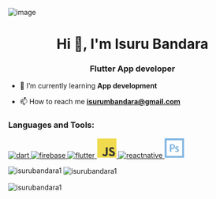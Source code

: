 ![image](https://cdn-images-1.medium.com/fit/t/1600/480/1*2IBk-ItbED1-54IMehR5cA.png)

<h1 align="center">Hi 👋, I'm Isuru Bandara</h1>
<h3 align="center">Flutter App developer</h3>


- 🌱 I’m currently learning **App development**

- 📫 How to reach me **isurumbandara@gmail.com**


<p align="left">
</p>

<h3 align="left">Languages and Tools:</h3>
<p align="left"> <a href="https://dart.dev" target="_blank" rel="noreferrer"> <img src="https://www.vectorlogo.zone/logos/dartlang/dartlang-icon.svg" alt="dart" width="40" height="40"/> </a> <a href="https://firebase.google.com/" target="_blank" rel="noreferrer"> <img src="https://www.vectorlogo.zone/logos/firebase/firebase-icon.svg" alt="firebase" width="40" height="40"/> </a>    <a href="https://flutter.dev" target="_blank" rel="noreferrer"> <img src="https://www.vectorlogo.zone/logos/flutterio/flutterio-icon.svg" alt="flutter" width="40" height="40"/> </a>    <a href="https://developer.mozilla.org/en-US/docs/Web/JavaScript" target="_blank" rel="noreferrer"> <img src="https://raw.githubusercontent.com/devicons/devicon/master/icons/javascript/javascript-original.svg" alt="javascript" width="40" height="40"/> </a>    <a href="https://reactnative.dev/" target="_blank" rel="noreferrer"> <img src="https://reactnative.dev/img/header_logo.svg" alt="reactnative" width="40" height="40"/> </a>    <a href="https://www.photoshop.com/en" target="_blank" rel="noreferrer"> <img src="https://raw.githubusercontent.com/devicons/devicon/master/icons/photoshop/photoshop-line.svg" alt="photoshop" width="40" height="40"/> </a> </p>

<p><img align="left" src="https://github-readme-stats.vercel.app/api/top-langs?username=isurubandara1&show_icons=true&locale=en&layout=compact" alt="isurubandara1" /></p>

<p>&nbsp;<img align="center" src="https://github-readme-stats.vercel.app/api?username=isurubandara1&show_icons=true&locale=en" alt="isurubandara1" /></p>

<p><img align="center" src="https://github-readme-streak-stats.herokuapp.com/?user=isurubandara1&" alt="isurubandara1" /></p>

